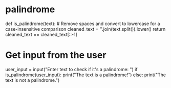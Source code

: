 # palindrome
def is_palindrome(text):
    # Remove spaces and convert to lowercase for a case-insensitive comparison
    cleaned_text = ''.join(text.split()).lower()
    return cleaned_text == cleaned_text[::-1]

# Get input from the user
user_input = input("Enter text to check if it's a palindrome: ")
if is_palindrome(user_input):
    print("The text is a palindrome!")
else:
    print("The text is not a palindrome.")
